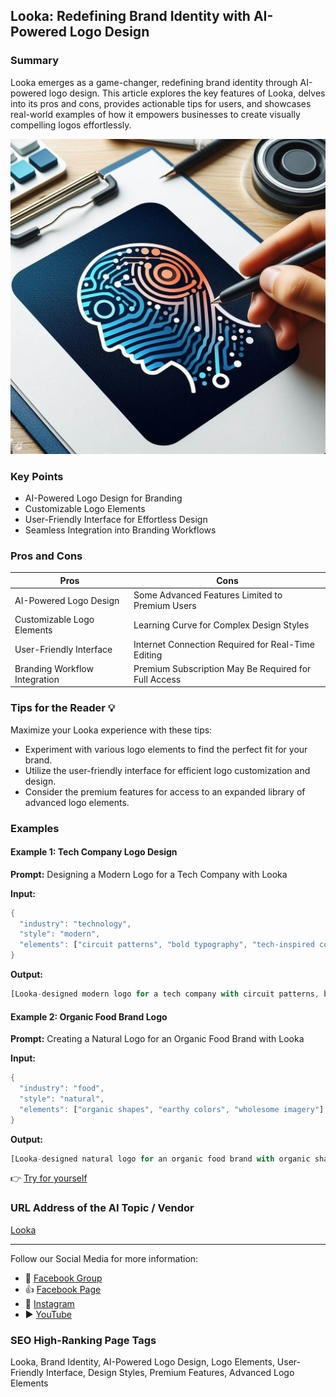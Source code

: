 ## Looka: Redefining Brand Identity with AI-Powered Logo Design

### Summary
Looka emerges as a game-changer, redefining brand identity through AI-powered logo design. This article explores the key features of Looka, delves into its pros and cons, provides actionable tips for users, and showcases real-world examples of how it empowers businesses to create visually compelling logos effortlessly.

<img src="./looka.webp" alt="Looka Image"/>

### Key Points
- AI-Powered Logo Design for Branding
- Customizable Logo Elements
- User-Friendly Interface for Effortless Design
- Seamless Integration into Branding Workflows

### Pros and Cons

| Pros                             | Cons                                               |
| -------------------------------- | -------------------------------------------------- |
| AI-Powered Logo Design            | Some Advanced Features Limited to Premium Users   |
| Customizable Logo Elements        | Learning Curve for Complex Design Styles         |
| User-Friendly Interface           | Internet Connection Required for Real-Time Editing |
| Branding Workflow Integration     | Premium Subscription May Be Required for Full Access|

### Tips for the Reader 💡
Maximize your Looka experience with these tips:
- Experiment with various logo elements to find the perfect fit for your brand.
- Utilize the user-friendly interface for efficient logo customization and design.
- Consider the premium features for access to an expanded library of advanced logo elements.

### Examples

#### Example 1: Tech Company Logo Design
**Prompt:** Designing a Modern Logo for a Tech Company with Looka

**Input:**
```dart
{
  "industry": "technology",
  "style": "modern",
  "elements": ["circuit patterns", "bold typography", "tech-inspired colors"]
}
```

**Output:**
```dart
[Looka-designed modern logo for a tech company with circuit patterns, bold typography, and tech-inspired colors]
```

#### Example 2: Organic Food Brand Logo
**Prompt:** Creating a Natural Logo for an Organic Food Brand with Looka

**Input:**
```dart
{
  "industry": "food",
  "style": "natural",
  "elements": ["organic shapes", "earthy colors", "wholesome imagery"]
}
```

**Output:**
```dart
[Looka-designed natural logo for an organic food brand with organic shapes, earthy colors, and wholesome imagery]
```

👉 <a href="https://looka.com/" target="_blank">Try for yourself</a>

### URL Address of the AI Topic / Vendor
<a href="https://looka.com/" target="_blank">Looka</a>

---

Follow our Social Media for more information:

- 📘 <a href="https://www.facebook.com/groups/trionxai" target="_blank">Facebook Group</a>
- 👍 <a href="https://www.facebook.com/ai.trionxai" target="_blank">Facebook Page</a>
- 📸 <a href="https://www.instagram.com/trionxai/" target="_blank">Instagram</a>
- ▶️ <a href="https://www.youtube.com/@robotdocs/" target="_blank">YouTube</a>

### SEO High-Ranking Page Tags
Looka, Brand Identity, AI-Powered Logo Design, Logo Elements, User-Friendly Interface, Design Styles, Premium Features, Advanced Logo Elements